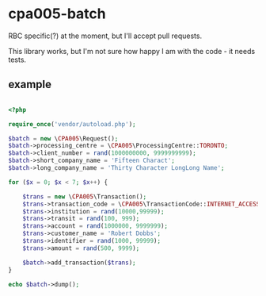 # cpa005-batch

RBC specific(?) at the moment, but I'll accept pull requests.

This library works, but I'm not sure how happy I am with the code - it needs tests.


## example

```php

<?php

require_once('vendor/autoload.php');

$batch = new \CPA005\Request();
$batch->processing_centre = \CPA005\ProcessingCentre::TORONTO;
$batch->client_number = rand(1000000000, 9999999999);
$batch->short_company_name = 'Fifteen Charact';
$batch->long_company_name = 'Thirty Character LongLong Name';

for ($x = 0; $x < 7; $x++) {

	$trans = new \CPA005\Transaction();
	$trans->transaction_code = \CPA005\TransactionCode::INTERNET_ACCESS_PAYMENT;
	$trans->institution = rand(10000,99999);
	$trans->transit = rand(100, 999);
	$trans->account = rand(1000000, 9999999);
	$trans->customer_name = 'Robert Dobbs';
	$trans->identifier = rand(1000, 99999);
	$trans->amount = rand(500, 9999);

	$batch->add_transaction($trans);	
}

echo $batch->dump();

```
